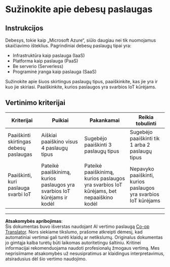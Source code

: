 <!--
CO_OP_TRANSLATOR_METADATA:
{
  "original_hash": "bfd35499bd68d7d740242bfea784bbeb",
  "translation_date": "2025-08-28T20:34:15+00:00",
  "source_file": "2-farm/lessons/4-migrate-your-plant-to-the-cloud/assignment.md",
  "language_code": "lt"
}
-->
# Sužinokite apie debesų paslaugas

## Instrukcijos

Debesys, tokie kaip „Microsoft Azure“, siūlo daugiau nei tik nuomojamus skaičiavimo išteklius. Pagrindiniai debesų paslaugų tipai yra:

* Infrastruktūra kaip paslauga (IaaS)
* Platforma kaip paslauga (PaaS)
* Be serverio (Serverless)
* Programinė įranga kaip paslauga (SaaS)

Sužinokite apie šiuos skirtingus paslaugų tipus, paaiškinkite, kas jie yra ir kuo jie skiriasi. Paaiškinkite, kurios paslaugos yra svarbios IoT kūrėjams.

## Vertinimo kriterijai

| Kriterijai | Puikiai | Pakankamai | Reikia tobulinti |
| ---------- | ------- | ---------- | ---------------- |
| Paaiškinti skirtingas debesų paslaugas | Aiškiai paaiškino visus 4 paslaugų tipus | Sugebėjo paaiškinti 3 paslaugų tipus | Sugebėjo paaiškinti tik 1 arba 2 paslaugų tipus |
| Paaiškinti, kuri paslauga svarbi IoT | Pateikė paaiškinimą, kurios paslaugos yra svarbios IoT kūrėjams ir kodėl | Pateikė paaiškinimą, kurios paslaugos yra svarbios IoT kūrėjams, bet nepaaiškino kodėl | Nepavyko paaiškinti, kurios paslaugos yra svarbios IoT kūrėjams |

---

**Atsakomybės apribojimas**:  
Šis dokumentas buvo išverstas naudojant AI vertimo paslaugą [Co-op Translator](https://github.com/Azure/co-op-translator). Nors siekiame tikslumo, prašome atkreipti dėmesį, kad automatiniai vertimai gali turėti klaidų ar netikslumų. Originalus dokumentas jo gimtąja kalba turėtų būti laikomas autoritetingu šaltiniu. Kritinei informacijai rekomenduojama naudoti profesionalų žmogaus vertimą. Mes neprisiimame atsakomybės už nesusipratimus ar klaidingus interpretavimus, atsiradusius dėl šio vertimo naudojimo.